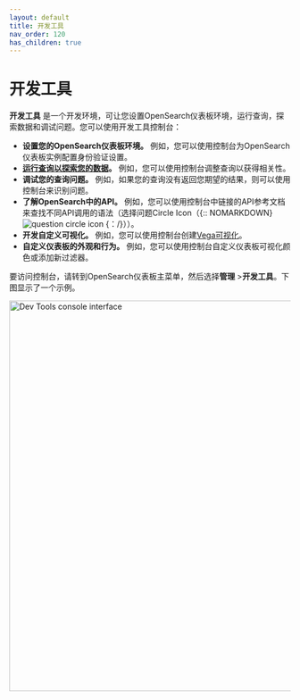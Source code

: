 ```yaml
---
layout: default
title: 开发工具
nav_order: 120
has_children: true
---
```


# 开发工具

**开发工具** 是一个开发环境，可让您设置OpenSearch仪表板环境，运行查询，探索数据和调试问题。您可以使用开发工具控制台：

- **设置您的OpenSearch仪表板环境。** 例如，您可以使用控制台为OpenSearch仪表板实例配置身份验证设置。
- **[运行查询以探索您的数据]({{site.url}}{{site.baseurl}}/dashboards/dev-tools/run-queries/)。** 例如，您可以使用控制台调整查询以获得相关性。
- **调试您的查询问题。** 例如，如果您的查询没有返回您期望的结果，则可以使用控制台来识别问题。
- **了解OpenSearch中的API。** 例如，您可以使用控制台中链接的API参考文档来查找不同API调用的语法（选择问题Circle Icon（{:: NOMARKDOWN} <IMG SRC ="{{site.url}}{{site.baseurl}}/images/icons/question-circle.png" class ="inline-icon" alt ="question circle icon"/> {：/}））。
- **开发自定义可视化。** 例如，您可以使用控制台创建[Vega可视化]({{site.url}}{{site.baseurl}}/dashboards/visualize/viz-index/#vega)。
- **自定义仪表板的外观和行为。** 例如，您可以使用控制台自定义仪表板可视化颜色或添加新过滤器。

要访问控制台，请转到OpenSearch仪表板主菜单，然后选择**管理** >**开发工具**。下图显示了一个示例。

<img src="{{site.url}}{{site.baseurl}}/images/dashboards/dev-tools-ui.png" alt="Dev Tools console interface" width="700"/>

